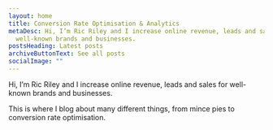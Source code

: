 ```yaml
---
layout: home
title: Conversion Rate Optimisation & Analytics
metaDesc: Hi, I’m Ric Riley and I increase online revenue, leads and sales for
  well-known brands and businesses.
postsHeading: Latest posts
archiveButtonText: See all posts
socialImage: ""
---
```

Hi, I’m Ric Riley and I increase online revenue, leads and sales for well-known brands and businesses.

This is where I blog about many different things, from mince pies to conversion rate optimisation.